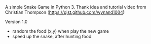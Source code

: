 A simple Snake Game in Python 3.
Thank idea and tutorial video from Christian Thompson (https://gist.github.com/wynand1004)

Version 1.0
- random the food (x,y) when play  the new game
- speed up the snake, after hunting food

